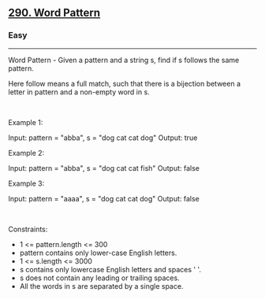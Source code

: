<h2><a href="https://leetcode.com/problems/word-pattern/">290. Word Pattern</a></h2><h3>Easy</h3><hr>Word Pattern - Given a pattern and a string s, find if s follows the same pattern.

Here follow means a full match, such that there is a bijection between a letter in pattern and a non-empty word in s.

 

Example 1:


Input: pattern = "abba", s = "dog cat cat dog"
Output: true


Example 2:


Input: pattern = "abba", s = "dog cat cat fish"
Output: false


Example 3:


Input: pattern = "aaaa", s = "dog cat cat dog"
Output: false


 

Constraints:

 * 1 <= pattern.length <= 300
 * pattern contains only lower-case English letters.
 * 1 <= s.length <= 3000
 * s contains only lowercase English letters and spaces ' '.
 * s does not contain any leading or trailing spaces.
 * All the words in s are separated by a single space.